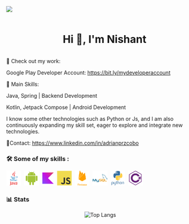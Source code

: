 <!--horizontal divider(gradiant)-->
<img src="https://user-images.githubusercontent.com/73097560/115834477-dbab4500-a447-11eb-908a-139a6edaec5c.gif">

<!--h1 without bottom border-->
<div id="user-content-toc">
  <ul align="center">
    <summary><h1 style="display: inline-block">Hi 👋, I'm Nishant</h1></summary>
  </ul>
</div>


🔗 Check out my work:

Google Play Developer Account: https://bit.ly/mydeveloperaccount


💼 Main Skills:

Java, Spring | Backend Development

Kotlin, Jetpack Compose | Android Development


I know some other technologies such as Python or Js, and I am also continuously expanding my skill set, eager to explore and integrate new technologies.


📩Contact: https://www.linkedin.com/in/adrianprzcobo

### :hammer_and_wrench: Some of my skills :
<div>
  <img src="https://github.com/devicons/devicon/blob/master/icons/java/java-original-wordmark.svg" title="Java" alt="Java" width="40" height="40"/>&nbsp;
  <img src="https://github.com/devicons/devicon/blob/master/icons/android/android-original.svg" title="Android" **alt="Android" width="40" height="40"/>
   <img src="https://github.com/devicons/devicon/blob/master/icons/kotlin/kotlin-original.svg" title="Kotlin" **alt="Kotlin" width="40" height="40"/>
  <img src="https://github.com/devicons/devicon/blob/master/icons/javascript/javascript-original.svg" title="JavaScript" alt="JavaScript" width="40" height="40"/>&nbsp;
  <img src="https://github.com/devicons/devicon/blob/master/icons/firebase/firebase-plain-wordmark.svg" title="Firebase" alt="Firebase" width="40" height="40"/>&nbsp;
  <img src="https://github.com/devicons/devicon/blob/master/icons/mysql/mysql-original-wordmark.svg" title="MySQL"  alt="MySQL" width="40" height="40"/>&nbsp;
  <img src="https://github.com/devicons/devicon/blob/master/icons/python/python-original-wordmark.svg" title="Python"  alt="Python" width="40" height="40"/>&nbsp;
  <img src="https://github.com/devicons/devicon/blob/master/icons/csharp/csharp-line.svg" title="C#"  alt="C#" width="40" height="40"/>&nbsp;
</div>

### 📊 Stats

<div align="center">

![Top Langs](https://github-readme-stats.vercel.app/api/top-langs/?username=adrianprzcb&layout=compact&theme=vision-friendly-dark)

</div>



<!--

### 📊 Stats

<div align="center">
  [![GitHub Streak](http://github-readme-streak-stats.herokuapp.com?user=adrianprzcb&theme=radical)](https://git.io/streak-stats)     
  
  ![Adrian GitHub stats](https://github-readme-stats.vercel.app/api?username=adrianprzcb&show_icons=true&theme=radical)
    [![Top Langs](https://github-readme-stats.vercel.app/api/top-langs/?username=adrianprzcb&layout=compact&theme=radical)](https://github.com/anuraghazra/github-readme-stats)
</div>


  -->

<!--
### :fire: Most used languages in this Github:
![Top Langs](https://github-readme-stats.vercel.app/api/top-langs/?username=adrianprzcb)





**adrianprzcb/adrianprzcb** is a ✨ _special_ ✨ repository because its `README.md` (this file) appears on your GitHub profile.
![Anurag's GitHub stats](https://github-readme-stats.vercel.app/api?username=adrianprzcb&show_icons=true)
Here are some ideas to get you started: 

- 🔭 I’m currently working on ...
- 🌱 I’m currently learning ...
- 👯 I’m looking to collaborate on ...
- 🤔 I’m looking for help with ...
- 💬 Ask me about ...
- 📫 How to reach me: ...
- 😄 Pronouns: ...
- ⚡ Fun fact: ...
-->
